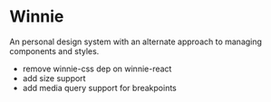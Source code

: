 # Winnie

An personal design system with an alternate approach to managing components and styles.

- remove winnie-css dep on winnie-react
- add size support
- add media query support for breakpoints